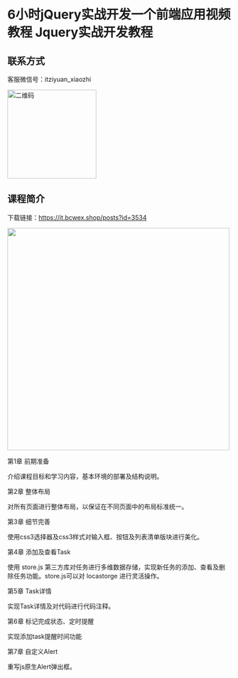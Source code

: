 # 6小时jQuery实战开发一个前端应用视频教程 Jquery实战开发教程

## 联系方式

客服微信号：itziyuan_xiaozhi

<img src="https://ziyuanyun.oss-cn-guangzhou.aliyuncs.com/common/20240614073449/666b82192834a.jpg" width="200" height="200" alt="二维码">

## 课程简介

下载链接：https://it.bcwex.shop/posts?id=3534

<img src="https://ziyuanyun.oss-cn-guangzhou.aliyuncs.com/yun/20240515185217/664493e15eced.jpg" width="500" alt="">

  

 第1章 前期准备

  介绍课程目标和学习内容，基本环境的部署及结构说明。

 第2章 整体布局

 对所有页面进行整体布局，以保证在不同页面中的布局标准统一。

 第3章 细节完善

 使用css3选择器及css3样式对输入框、按钮及列表清单版块进行美化。

 第4章 添加及查看Task

 使用 store.js 第三方库对任务进行多维数据存储，实现新任务的添加、查看及删除任务功能。store.js可以对 locastorge 进行灵活操作。

 第5章 Task详情

 实现Task详情及对代码进行代码注释。

 第6章 标记完成状态、定时提醒

 实现添加task提醒时间功能

 

 

 第7章 自定义Alert

 重写js原生Alert弹出框。

  